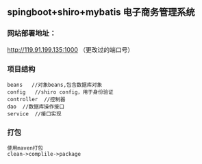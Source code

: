 

## spingboot+shiro+mybatis 电子商务管理系统

### 网站部署地址：

http://119.91.199.135:1000 （更改过的端口号）



### 项目结构

```
beans   //对象beans,包含数据库对象
config   //shiro config，用于身份验证
controller  //控制器
dao  //数据库操作接口
service  //接口实现
```



### 打包

```
使用maven打包
clean->complile->package
```



